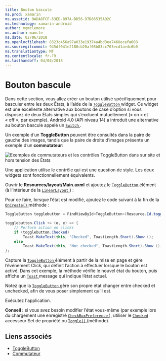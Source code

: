 ```yaml
---
title: Bouton bascule
ms.prod: xamarin
ms.assetid: 9ADA8FCF-63ED-897A-DD56-D7D86535A92C
ms.technology: xamarin-android
author: mgmclemore
ms.author: mamcle
ms.date: 02/06/2018
ms.openlocfilehash: 8323c456a97a033e19374a4bd3ea7468ecafa608
ms.sourcegitcommit: 945df041e2180cb20af08b83cc703ecd1aedc6b0
ms.translationtype: MT
ms.contentlocale: fr-FR
ms.lasthandoff: 04/04/2018
---
```

# <a name="togglebutton"></a>Bouton bascule

Dans cette section, vous allez créer un bouton utilisé spécifiquement pour basculer entre les deux États, à l’aide de la [ `ToggleButton` ](https://developer.xamarin.com/api/type/Android.Widget.ToggleButton/) widget. Ce widget est une excellente alternative aux boutons de case d’option si vous disposez de deux États simples qui s’excluent mutuellement (« on » et « off », par exemple). Android 4.0 (API niveau 14) a introduit une alternative au bouton bascule appelé un [ `Switch` ](https://developer.xamarin.com/api/type/Android.Widget.Switch/).

Un exemple d’un **ToggleButton** peuvent être consultés dans la paire de gauche des images, tandis que la paire de droite d’images présente un exemple d’un **commutateur**:

![Exemples de commutateurs et les contrôles ToggleButton dans sur site et hors tension des États](toggle-button-images/togglebutton-switch.png)  

Une application utilise le contrôle qui est une question de style. Les deux widgets sont fonctionnellement équivalents.

Ouvrir le **Resources/layout/Main.axml** et ajoutez le [ `ToggleButton` ](https://developer.xamarin.com/api/type/Android.Widget.ToggleButton/) élément (à l’intérieur de la [ `LinearLayout` ](https://developer.xamarin.com/api/type/Android.Widget.LinearLayout/)) :

Pour ce faire, lorsque l’état est modifié, ajoutez le code suivant à la fin de la [ `OnCreate()` ](https://developer.xamarin.com/api/member/Android.App.Activity.OnCreate/p/Android.OS.Bundle/Android.OS.PersistableBundle) méthode :

```csharp
ToggleButton togglebutton = FindViewById<ToggleButton>(Resource.Id.togglebutton);

togglebutton.Click += (o, e) => {
    // Perform action on clicks
    if (togglebutton.Checked)
        Toast.MakeText(this, "Checked", ToastLength.Short).Show ();
    else
        Toast.MakeText(this, "Not checked", ToastLength.Short).Show ();
};
```

Capture la [ `ToggleButton` ](https://developer.xamarin.com/api/type/Android.Widget.ToggleButton/) élément à partir de la mise en page et gère l’événement Click, qui définit l’action à effectuer lorsque le bouton est activé. Dans cet exemple, la méthode vérifie le nouvel état du bouton, puis affiche un [ `Toast` ](https://developer.xamarin.com/api/type/Android.Widget.Toast/) message qui indique l’état actuel.

Notez que la [ `ToggleButton` ](https://developer.xamarin.com/api/type/Android.Widget.ToggleButton/) gère son propre état changer entre checked et unchecked, afin de vous poser simplement qu’il est.

Exécutez l'application.


**Conseil :** si vous avez besoin modifier l’état vous-même (par exemple lors du chargement une enregistré [ `CheckBoxPreference` ](https://developer.xamarin.com/api/type/Android.Preferences.CheckBoxPreference/)), utiliser le [ `Checked` ](https://developer.xamarin.com/api/property/Android.Widget.CompoundButton.Checked/) accesseur Set de propriété ou [ `Toggle()` ](https://developer.xamarin.com/api/member/Android.Widget.CompoundButton.Toggle/) (méthode).


## <a name="related-links"></a>Liens associés

- [ToggleButton](http://developer.android.com/reference/android/widget/ToggleButton.html)
- [Commutateur](http://developer.android.com/reference/android/widget/Switch.html)

